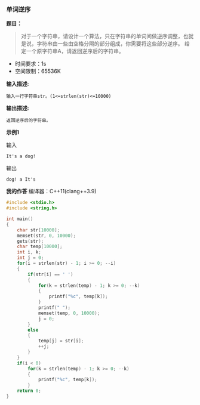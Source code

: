 <h3>单词逆序</h3>
<b>题目：</b>
<blockquote>对于一个字符串，请设计一个算法，只在字符串的单词间做逆序调整，也就是说，字符串由一些由空格分隔的部分组成，你需要将这些部分逆序。<!--more-->
给定一个原字符串A，请返回逆序后的字符串。</blockquote>

- 时间要求：1s
- 空间限制：65536K

**输入描述:**
```
输入一行字符串str。(1<=strlen(str)<=10000)
```
**输出描述:**
```
返回逆序后的字符串。
```
**示例1**

输入
```
It's a dog!
```
输出
```
dog! a It's
```

**我的作答**
编译器：C++11(clang++3.9)
```cpp
#include <stdio.h>
#include <string.h>

int main()
{
    char str[10000];
    memset(str, 0, 10000);
    gets(str);
    char temp[10000];
    int i, k;
	int j = 0;
    for(i = strlen(str) - 1; i >= 0; --i)
	{
        if(str[i] == ' ')
		{
            for(k = strlen(temp) - 1; k >= 0; --k)
			{
                printf("%c", temp[k]);
            }
            printf(" ");
            memset(temp, 0, 10000);
            j = 0;
        }
        else
		{
            temp[j] = str[i];
            ++j;
        }
    }
    if(i < 0)
        for(k = strlen(temp) - 1; k >= 0; --k)
		{
            printf("%c", temp[k]);
        }
    return 0;
}
```
